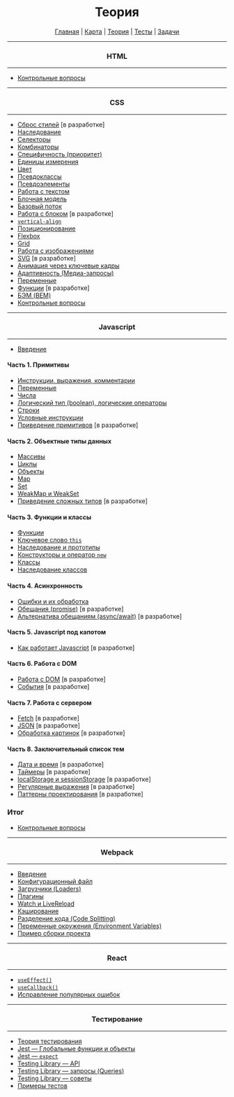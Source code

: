 <div align="center">

# Теория

[Главная](https://github.com/dollaween/junior-roadmap/)
|
[Карта](/roadmap/README.md)
|
[Теория](/theory/README.md)
|
[Тесты](/tests/README.md)
|
[Задачи](/tasks/README.md)

</div>

---

<div align="center">

### HTML

</div>

---

- [Контрольные вопросы](./html/exam.md)

---

<div align="center">

### CSS

</div>

---

* [Сброс стилей](./css/reset.md) [в разработке]
* [Наследование](./css/inheritance.md)
* [Селекторы](./css/selectors.md)
* [Комбинаторы](./css/combinators.md)
* [Специфичность (приоритет)](./css/specificity.md)
* [Единицы измерения](./css/units.md)
* [Цвет](./css/color.md)
* [Псевдоклассы](./css/pseudo-classes.md)
* [Псевдоэлементы](./css/pseudo-elements.md)
* [Работа с текстом](./css/text.md)
* [Блочная модель](./css/box-model.md)
* [Базовый поток](./css/flow.md)
* [Работа с блоком](./css/block.md) [в разработке]
* [`vertical-align`](./css/vertical-align.md)
* [Позиционирование](./css/position.md)
* [Flexbox](./css/flexbox.md)
* [Grid](./css/grid.md)
* [Работа с изображениями](./css/images.md)
* [SVG](./css/svg.md) [в разработке]
* [Анимация через ключевые кадры](./css/animation-keyframes.md)
* [Адаптивность (Медиа-запросы)](./css/media.md)
* [Переменные](./css/variables.md)
* [Функции](./css/functions.md) [в разработке]
* [БЭМ (BEM)](./css/bem.md)
* [Контрольные вопросы](./css/exam.md)

---

<div align="center">

### Javascript

</div>

---

* [Введение](./js/introduction.md)

#### Часть 1. Примитивы
* [Инструкции, выражения, комментарии](./js/statements.md)
* [Переменные](./js/variables.md)
* [Числа](./js/number.md)
* [Логический тип (boolean), логические операторы](./js/boolean.md)
* [Строки](./js/string.md)
* [Условные инструкции](./js/condition.md)
* [Приведение примитивов](./js/primitive-coercion.md) [в разработке]

#### Часть 2. Объектные типы данных
* [Массивы](./js/array.md)
* [Циклы](./js/loops.md)
* [Объекты](./js/object.md)
* [Map](./js/map.md)
* [Set](./js/set.md)
* [WeakMap и WeakSet](./js/weakmap-weakset.md)
* [Приведение сложных типов](./js/type-coercion.md) [в разработке]

#### Часть 3. Функции и классы
* [Функции](./js/function.md)
* [Ключевое слово `this`](./js/this.md)
* [Наследование и прототипы](./js/prototype.md)
* [Конструкторы и оператор `new`](./js/constructor.md)
* [Классы](./js/class.md)
* [Наследование классов](./js/class-inheritance.md)

#### Часть 4. Асинхронность
* [Ошибки и их обработка](./js/error.md)
* [Обещания (promise)](./js/promise.md) [в разработке]
* [Альтернатива обещаниям (async/await)](./js/async-await.md) [в разработке]

#### Часть 5. Javascript под капотом
* [Как работает Javascript](./js/how-it-works.md) [в разработке]

#### Часть 6. Работа с DOM
* [Работа с DOM](./js/dom.md) [в разработке]
* [События](./js/event.md) [в разработке]

#### Часть 7. Работа с сервером
* [Fetch](./js/fetch.md) [в разработке]
* [JSON](./js/json.md) [в разработке]
* [Обработка картинок](./js/file.md) [в разработке]

#### Часть 8. Заключительный список тем
* [Дата и время](./js/date.md) [в разработке]
* [Таймеры](./js/timer.md) [в разработке]
* [localStorage и sessionStorage](./js/local-storage.md) [в разработке]
* [Регулярные выражения](./js/regexp.md) [в разработке]
* [Паттерны проектирования](./js/pattern.md) [в разработке]

### Итог
* [Контрольные вопросы](./js/exam.md)

---

<div align="center">

### Webpack

</div>

---

* [Введение](./webpack/introduction.md)
* [Конфигурационный файл](./webpack/config.md)
* [Загрузчики (Loaders)](./webpack/loaders.md)
* [Плагины](./webpack/plugins.md)
* [Watch и LiveReload](./webpack/watch.md)
* [Кэширование](./webpack/caching.md)
* [Разделение кода (Code Splitting)](./webpack/code-splitting.md)
* [Переменные окружения (Environment Variables)](./webpack/environment.md)
* [Пример сборки проекта](./webpack/example.md)

---

<div align="center">

### React

</div>

---

* [`useEffect()`](./react/useEffect.md)
* [`useCallback()`](./react/useCallback.md)
* [Исправление популярных ошибок](./react/mistakes.md)

---

<div align="center">

### Тестирование

</div>

---

* [Теория тестирования](./test/theory.md)
* [Jest — Глобальные функции и объекты](./test/jest-globals.md)
* [Jest — `expect`](./test/jest-expect.md)
* [Testing Library — API](./test/testing-library-api.md)
* [Testing Library — запросы (Queries)](./test/testing-library-queries.md)
* [Testing Library — советы](./test/testing-library-advices.md)
* [Примеры тестов](./test/examples.md)


